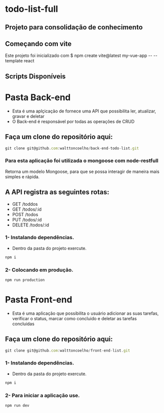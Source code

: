 # todo-list-full
## Projeto para consolidação de conhecimento

## Começando com vite

Este projeto foi inicializado com $ npm create vite@latest my-vue-app -- --template react

## Scripts Disponíveis

# Pasta Back-end
- Esta é uma aplçicação de fornece uma API que possibilita ler, atualizar, gravar e deletar
- O Back-end é responsável por todas as operações de CRUD
##  Faça um clone do repositório aqui: 
~~~javascript
git clone git@github.com:walttoncoelho/back-end-todo-list.git
~~~
### Para esta aplicação foi utilizada o mongoose com node-restfull
Retorna um modelo Mongoose, para que se possa interagir de maneira mais simples e rápida.

## A API registra as seguintes rotas:
* GET /toddos
* GET /todos/:id
* POST /todos
* PUT /todos/:id
* DELETE /todos/:id

### 1- Instalando dependências.
*  Dentro da pasta do projeto exercute.
~~~javascript
npm i
~~~

### 2- Colocando em produção.
~~~javascript
npm run production
~~~


# Pasta Front-end

- Esta é uma aplicação que possibilita o usuário adicionar as suas tarefas, verificar o status, marcar como concluido e deletar as tarefas concluidas
##  Faça um clone do repositório aqui: 
~~~javascript
git clone git@github.com:walttoncoelho/front-end-list.git
~~~

### 1- Instalando dependências.
*  Dentro da pasta do projeto exercute.
~~~javascript
npm i
~~~

### 2- Para iniciar a aplicação use.
~~~javascript
npm run dev
~~~